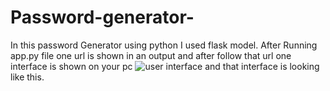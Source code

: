 # Password-generator-
In this password Generator using python I used flask model.
After Running app.py file one url is shown in an output and after follow that url one interface is shown on your pc
![user interface](https://github.com/user-attachments/assets/fd80490d-9e74-49b3-858d-f30d30af30b9) and that interface is looking like this.

